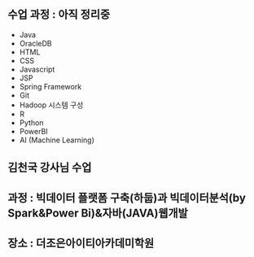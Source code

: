## 수업 과정 : 아직 정리중

- Java
- OracleDB
- HTML
- CSS
- Javascript
- JSP
- Spring Framework
- Git
- Hadoop 시스템 구성
- R
- Python
- PowerBI
- AI (Machine Learning)

## 김천국 강사님 수업
## 과정 : 빅데이터 플랫폼 구축(하둡)과 빅데이터분석(by Spark&Power Bi)&자바(JAVA)웹개발
## 장소 : 더조은아이티아카데미학원